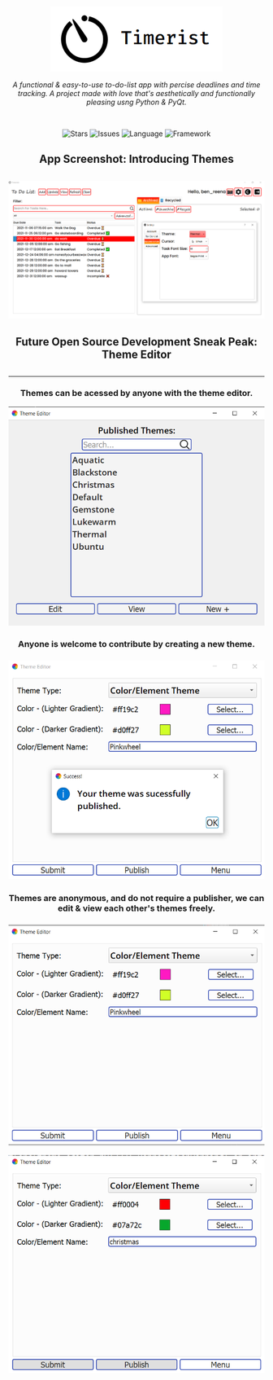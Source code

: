 <p align="center">
   <a href="https://github.com/TheEliteCoder1/Timerist/blob/main/src/timer_icon.png"><img src="https://github.com/TheEliteCoder1/Timerist/blob/main/src/timer_icon.png"></a>
</p>
<p align="center">
   <em>A functional & easy-to-use to-do-list app with percise deadlines and time tracking. A project made with love that's aesthetically and functionally pleasing usng Python & PyQt.</em>
</p>
<br>
<p align="center">
   <img alt="Stars" src="https://img.shields.io/badge/build-passing-brightgreen">
   <img alt="Issues" src="https://img.shields.io/github/issues-raw/DaEliteCoder/Timerist">
   <img alt="Language" src="https://img.shields.io/badge/language-python-blue.svg">
   <img alt="Framework" src="https://img.shields.io/badge/framework-PyQt5-blue.svg">
</p>

<h2 align="center">App Screenshot: Introducing Themes<h2>
<p align="center"><img src="https://github.com/TheEliteCoder1/Timerist/blob/main/src/screenshots/timerist-preview.png"></p>


<h2 align="center">Future Open Source Development Sneak Peak: Theme Editor<h2>
<hr>
<h3 align="center">Themes can be acessed by anyone with the theme editor.</h3>
<p align="center"><img src="https://github.com/TheEliteCoder1/Timerist/blob/main/src/screenshots/theme-editor-sneak-peak-main-menu.png"></p>

<h3 align="center">Anyone is welcome to contribute by creating a new theme.<h3>
<p align="center"><img src="https://github.com/TheEliteCoder1/Timerist/blob/main/src/screenshots/theme-editor-sneak-peak-new-theme.png"></p>

<h3 align="center">Themes are anonymous, and do not require a publisher, we can edit & view each other's themes freely.<h3>

<p align="center"><img src="https://github.com/TheEliteCoder1/Timerist/blob/main/src/screenshots/theme-editor-sneak-peak-edit-theme.png"></p>
<p align="center"><img src="https://github.com/TheEliteCoder1/Timerist/blob/main/src/screenshots/theme-editor-sneak-peak-view-theme.png"></p>
